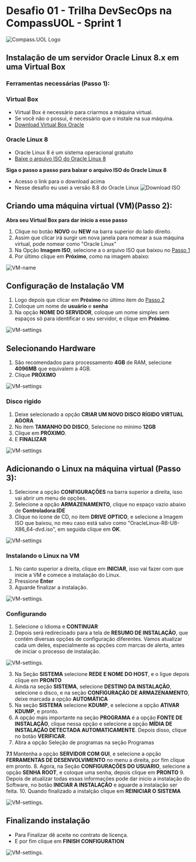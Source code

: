 # Desafio 01 - Trilha DevSecOps na CompassUOL - Sprint 1

![Compass.UOL Logo](./screenshots/compass-uol.png)

## Instalação de um servidor Oracle Linux 8.x em uma Virtual Box

### Ferramentas necessárias (Passo 1):

### Virtual Box

- Virtual Box é necessário para criarmos a máquina virtual.
- Se você não o possui, é necessário que o instale na sua máquina.
- [Download Virtual Box Oracle](https://www.virtualbox.org/wiki/Downloads)

### Oracle Linux 8

- Oracle Linux 8 é um sistema operacional gratuito
- [Baixe o arquivo ISO do Oracle Linux 8](https://yum.oracle.com/oracle-linux-isos.html)

**Siga o passo a passo para baixar o arquivo ISO do Oracle Linux 8**

- Acesso o link para o download acima
- Nesse desafio eu usei a versão 8.8 do Oracle Linux
  ![Download ISO](./screenshots/download-iso-instruction.jpg)

## Criando uma máquina virtual (VM)(Passo 2):

**Abra seu Virtual Box para dar inicio a esse passo**

1. Clique no botão **NOVO** ou **NEW** na barra superior do lado direito.
2. Assim que clicar irá surgir um nova janela para nomear a sua máquina virtual, pode nomear como "Oracle Linux"
3. Na Opção **Imagem ISO**, selecione a o arquivo ISO que baixou no [Passo 1](#oracle-linux-8)
4. Por último clique em **Próximo**, como na imagem abaixo:

![VM-name](./screenshots/vm-instruction.png)

## Configuração de Instalação VM

1. Logo depois que clicar em **Próximo** no último item do [Passo 2](#criando-uma-maquina-virtual-vm-passo-2)
2. Coloque um nome de **usuário** e **senha**
3. Na opção **NOME DO SERVIDOR**, coloque um nome simples sem espaços só para identificar o seu servidor, e clique em **Próximo**.

![VM-settings](./screenshots/settings-vm.png)

## Selecionando Hardware

1. São recomendados para processamento **4GB** de RAM, selecione **4096MB** que equivalem a 4GB.
2. Clique **PRÓXIMO**

![VM-settings](./screenshots/VM-RAM.png)

### Disco rigido

1. Deixe selecionado a opção **CRIAR UM NOVO DISCO RÍGIDO VIRTUAL AGORA**
2. No item **TAMANHO DO DISCO**, Selecione no mínimo **12GB**
3. Clique em **PRÓXIMO**.
4. E **FINALIZAR**

![VM-settings](./screenshots/disk-vm.png)

## Adicionando o Linux na máquina virtual (Passo 3):

1. Selecione a opção **CONFIGURAÇÕES** na barra superior a direita, isso vai abrir um menu de opções.
2. Selecione a opção **ARMAZENAMENTO**, clique no espaço vazio abaixo de **Controladora:IDE**
3. Clique no icone de CD, no item **DRIVE OPTICO**, e selecione a Imagem ISO que baixou, no meu caso está salvo como "OracleLinux-R8-U8-X86_64-dvd.iso", em seguida clique em **OK**.

![VM-settings](./screenshots/storage-vm.png)

### Instalando o Linux na VM

1. No canto superior a direita, clique em **INICIAR**, isso vai fazer com que inicie a VM e comece a instalação do Linux.
2. Pressione **Enter**
3. Aguarde finalizar a instalação.

![VM-settings](./screenshots/starting-vm.png).

### Configurando

1. Selecione o Idioma e **CONTINUAR**
2. Depois será redirecioado para a tela de **RESUMO DE INSTALAÇÃO**, que contém diversas opções de configuração diferentes. Vamos atualizar cada um deles, especialmente as opções com marcas de alerta, antes de iniciar o processo de instalação.

![VM-settings](./screenshots/config.png).

3. Na Seção **SISTEMA** selecione **REDE E NOME DO HOST**, e o ligue depois clique em **PRONTO**
4. Ainda na seção **SISTEMA**, selecione **DESTINO DA INSTALAÇÃO**, selecione o disco, e na seção **CONFIGURAÇÃO DE ARMAZENAMENTO**, deixe marcada a opção **AUTOMÁTICA**
5. Na seção **SISTEMA** selecione **KDUMP**, e selecione a opção **ATIVAR KDUMP**, e pronto.
6. A opção mais importante na seção **PROGRAMA** é a opção **FONTE DE INSTALAÇÃO**, clique nessa opção e selecione a opção **MÍDIA DE INSTALAÇÃO DETECTADA AUTOMATICAMENTE**. Depois disso, clique no botão **VERIFICAR**.
7. Abra a opção Seleção de programas na seção Programas

**7.1** Mantenha a opção **SERVIDOR COM GUI**, e selecione a opção **FERRAMENTAS DE DESENVOLVIMENTO** no menu a direita, por fim clique em pronto. 8. Agora, na Seção **CONFIGURAÇÕES DO USUARIO**, selecione a opção **SENHA ROOT**, e coloque uma senha, depois clique em **PRONTO** 9. Depois de atualizar todas essas informações pode dar inicio a instalação do Software, no botão **INICIAR A INSTALAÇÃO** e aguarde a instalação ser feita. 10. Quando finalizado a instalção clique em **REINICIAR O SISTEMA**

![VM-settings](./screenshots/installation.png).

## Finalizando instalação

- Para Finalizar dê aceite no contrato de licença.
- E por fim clique em **FINISH CONFIGURATION**

![VM-settings](./screenshots/license.png).
